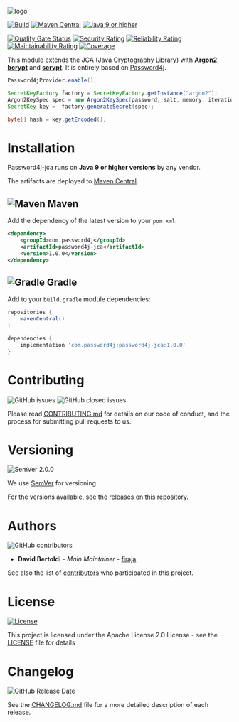 ![logo](https://i.imgur.com/m7Zr8cf.png "Password4j JCA")

[![Build](https://github.com/Password4j/password4j-jca/actions/workflows/build.yml/badge.svg)](https://github.com/Password4j/password4j-jca/actions/workflows/build.yml)
[![Maven Central](https://maven-badges.herokuapp.com/maven-central/com.password4j/password4j-jca/badge.svg?color=purple)](https://maven-badges.herokuapp.com/maven-central/com.password4j/password4j-jca)
[![Java 9 or higher](https://img.shields.io/badge/JDK-9%2B-007396)](https://docs.oracle.com/javase/9/)

[![Quality Gate Status](https://sonarcloud.io/api/project_badges/measure?project=Password4j_password4j-jca&metric=alert_status)](https://sonarcloud.io/dashboard?id=Password4j_password4j-jca)
[![Security Rating](https://sonarcloud.io/api/project_badges/measure?project=Password4j_password4j-jca&metric=security_rating)](https://sonarcloud.io/dashboard?id=Password4j_password4j-jca)
[![Reliability Rating](https://sonarcloud.io/api/project_badges/measure?project=Password4j_password4j-jca&metric=reliability_rating)](https://sonarcloud.io/dashboard?id=Password4j_password4j-jca)
[![Maintainability Rating](https://sonarcloud.io/api/project_badges/measure?project=Password4j_password4j-jca&metric=sqale_rating)](https://sonarcloud.io/dashboard?id=Password4j_password4j-jca)
[![Coverage](https://sonarcloud.io/api/project_badges/measure?project=Password4j_password4j-jca&metric=coverage)](https://sonarcloud.io/dashboard?id=Password4j_password4j-jca)

This module extends the JCA (Java Cryptography Library) with **[Argon2](https://en.wikipedia.org/wiki/Argon2)**, **[bcrypt](https://en.wikipedia.org/wiki/Bcrypt)** and **[scrypt](https://en.wikipedia.org/wiki/Scrypt)**. It is entirely based on [Password4j](https://github.com/Password4j/password4j).


```java
Password4jProvider.enable();

SecretKeyFactory factory = SecretKeyFactory.getInstance("argon2");
Argon2KeySpec spec = new Argon2KeySpec(password, salt, memory, iterations, parallelization, length, type, version);
SecretKey key =  factory.generateSecret(spec);

byte[] hash = key.getEncoded();
```

# Installation
Password4j-jca runs on **Java 9 or higher versions** by any vendor.

The artifacts are deployed to [Maven Central](https://search.maven.org/).
## ![Maven](https://i.imgur.com/2TZzobp.png?1) Maven
Add the dependency of the latest version to your `pom.xml`:
```xml
<dependency>
    <groupId>com.password4j</groupId>
    <artifactId>password4j-jca</artifactId>
    <version>1.0.0</version>
</dependency>
```

## ![Gradle](https://i.imgur.com/qtc6bXq.png?1) Gradle
Add to your `build.gradle` module dependencies:
```groovy
repositories {
    mavenCentral()
}

dependencies {
    implementation 'com.password4j:password4j-jca:1.0.0'
}
```

# Contributing
![GitHub issues](https://img.shields.io/github/issues/Password4j/password4j-jca?color=success)
![GitHub closed issues](https://img.shields.io/github/issues-closed/Password4j/password4j-jca)

Please read [CONTRIBUTING.md](CONTRIBUTING.md) for details on our code of conduct, and the process for submitting pull requests to us.

# Versioning
![SemVer 2.0.0](https://img.shields.io/badge/SemVer-2.0.0-orange)

We use [SemVer](http://semver.org/) for versioning.

For the versions available, see the [releases on this repository](https://github.com/Password4j/password4j/releases).

# Authors
![GitHub contributors](https://img.shields.io/github/contributors/Password4j/password4j-jca)

* **David Bertoldi** - *Main Maintainer* - [firaja](https://github.com/firaja)

See also the list of [contributors](https://github.com/Password4j/password4j/contributors) who participated in this project.

# License
[![License](https://img.shields.io/badge/License-Apache%202.0-blue.svg)](https://opensource.org/licenses/Apache-2.0)

This project is licensed under the Apache License 2.0 License - see the [LICENSE](LICENSE) file for details


# Changelog
![GitHub Release Date](https://img.shields.io/github/release-date/Password4j/password4j-jca)

See the [CHANGELOG.md](CHANGELOG.md) file for a more detailed description of each release.